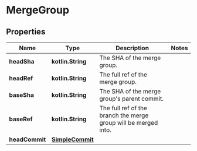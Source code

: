 
# MergeGroup

## Properties
Name | Type | Description | Notes
------------ | ------------- | ------------- | -------------
**headSha** | **kotlin.String** | The SHA of the merge group. | 
**headRef** | **kotlin.String** | The full ref of the merge group. | 
**baseSha** | **kotlin.String** | The SHA of the merge group&#39;s parent commit. | 
**baseRef** | **kotlin.String** | The full ref of the branch the merge group will be merged into. | 
**headCommit** | [**SimpleCommit**](SimpleCommit.md) |  | 



